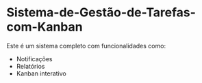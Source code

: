 #  Sistema-de-Gestão-de-Tarefas-com-Kanban 

Este é um sistema completo com funcionalidades como: 
- Notificações
- Relatórios
- Kanban interativo

